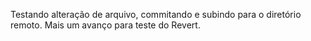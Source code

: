 Testando alteração de arquivo, commitando e subindo para o diretório remoto.
Mais um avanço para teste do Revert.